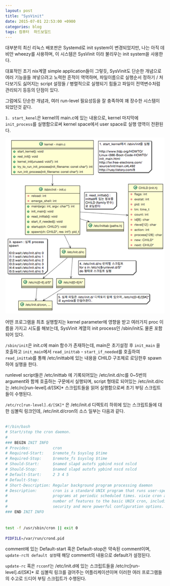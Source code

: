 ```yaml
---
layout: post
title: "SysVinit"
date: 2015-07-01 22:53:00 +0900
categories: blog
tags: 컴퓨터  하드보일드
---
```

대부분의 최신 리눅스 배포판은 Systemd로 init system이 변경되었지만, 나는 아직 데비안 wheezy를 사용하며, 이 시스템은 SysVinit 이라 불리우는 init system을 사용한다.

대표적인 초기 nix계열 simple application들이 그렇듯, SysVinit도 단순한 개념으로 여러 기능을들 껴넣으려고 노력한 흔적이 역역하며, 파일이름으로 실행순서 정하기 / 처다보기도 싫어지는 script 설정들 / 병렬적으로 실행되기 힘들고 파일이 전역변수처럼 관리되기 등등의 단점이 있다.

그럼에도 단순한 개념과, 여러 run-level 필요성등을 잘 충족하여 꽤 장수한 시스템이 되었던것 같다.

``1. start_kenel``은 kernel의 main.c에 있는 내용으로, kernel 마지막에 ``init_process``를 실행함으로써 kernel space에서 user space로 실행 영역이 전환된다.

<div align="center"><img src="/assets/img/post/sys-v-init.png" /></div>

어떤 프로그램을 최초 실행할지는 kernel parameter에 영향을 받고 여러가지 proc 이름을 가지고 시도를 해보는데, SysVinit 계열의 init process인 /sbin/init도 물론 포함되어 있다.

``/sbin/init``은 init.c에 main 함수가 존재하는데, main은 초기설정 후 ``init_main`` 을 호출하고 ``init_main``에서 ``read_inittab`` - ``start_if_needed``를 호출하여 ``read_inittab``를 통해 /etc/inittab에 있는 내용을 CHILD 구조체로 로딩한후 spawn하여 실행을 한다.

runlevel script들은 /etc/inittab 에 기록되어있는 /etc/init.d/rc를 0~5번의 argument와 함께 호출하는 구문에서 실행되며, script 형태로 되어있는 /etc/init.d/rc는 /etc/rc[run-level].d/[SK]* 스크립트들을 읽어 실행함으로써 초기 부팅 스크립트들이 수행된다.

``/etc/rc[run-level].d/[SK]*`` 은 /etc/init.d 디렉토리 하위에 있는 스크립트들에 대한 심볼릭 링크인데, /etc/init.d/cron의 소스 일부는 다음과 같다.

```sh

#!/bin/bash
# Start/stop the cron daemon.
#
### BEGIN INIT INFO
# Provides:          cron
# Required-Start:    $remote_fs $syslog $time
# Required-Stop:     $remote_fs $syslog $time
# Should-Start:      $named slapd autofs ypbind nscd nslcd
# Should-Stop:       $named slapd autofs ypbind nscd nslcd
# Default-Start:     2 3 4 5
# Default-Stop:
# Short-Description: Regular background program processing daemon
# Description:       cron is a standard UNIX program that runs user-specified 
#                    programs at periodic scheduled times. vixie cron adds a 
#                    number of features to the basic UNIX cron, including better
#                    security and more powerful configuration options.
### END INIT INFO


test -f /usr/sbin/cron || exit 0

PIDFILE=/var/run/crond.pid

```

comment에 있는 Default-start 혹은 Default-stop은 약속된 comment이며, ``update-rc의 default 설정``때 해당 comment의 내용으로 default가 설정된다.

``update-rc`` 혹은 ``rcconf``는 /etc/init.d에 있는 스크립트들을 /etc/rc[run-level].d/[SK]* 로 심볼릭 링크를 걸어주는 어플리케이션이며 이러한 여러 프로그램들의 수고로 드디어 부팅 스크립트가 수행된다.

